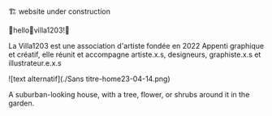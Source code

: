 
:building_construction: website under construction

:house_with_garden:hello:house_with_garden:villa1203!:house_with_garden:
   

   

La Villa1203 est une association d'artiste fondée en 2022
Appenti graphique et créatif, elle réunit et accompagne artiste.x.s, designeurs, graphiste.x.s et illustrateur.e.x.s

![text alternatif](./Sans titre-home23-04-14.png)

A suburban-looking house, with a tree, flower, or shrubs around it in the garden.
